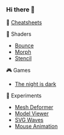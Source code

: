 ### Hi there 👋

:scroll: [Cheatsheets](https://adcimon.github.io/cheatsheets/)

:art: Shaders
* [Bounce](https://github.com/adcimon/vertex-shader-bounce-effect)
* [Morph](https://github.com/adcimon/vertex-shader-simple-morph)
* [Stencil](https://github.com/adcimon/stencil-buffer-4-item-box)

:video_game: Games
* [The night is dark](https://adcimon.github.io/the-night-is-dark/)

:construction: Experiments
* [Mesh Deformer](https://github.com/adcimon/unity-job-system-mesh-deformer)
* [Model Viewer](https://adcimon.github.io/web-model-viewer/)
* [SVG Waves](https://adcimon.github.io/web-experiments/svg-waves/)
* [Mouse Animation](https://adcimon.github.io/web-experiments/mouse-animation/)
